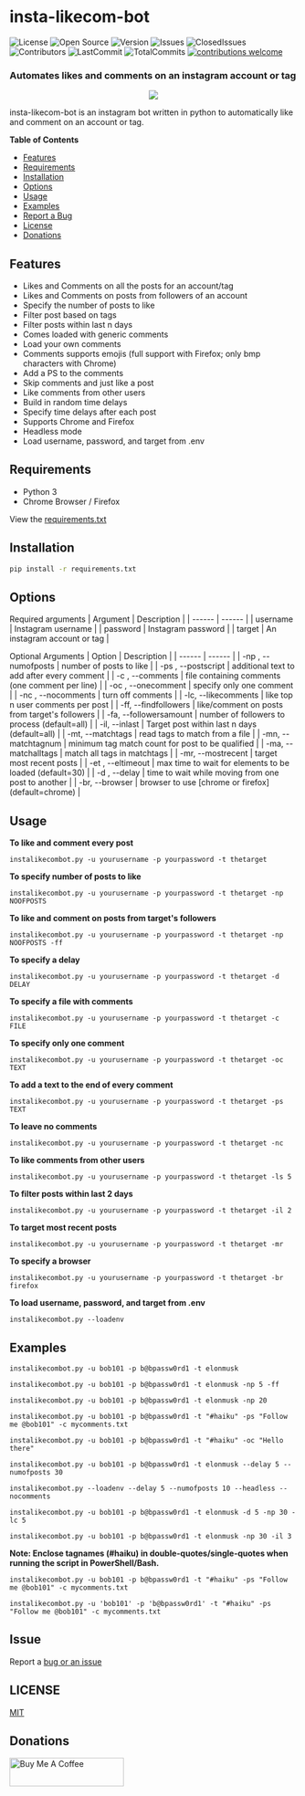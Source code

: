 # insta-likecom-bot
![License](https://img.shields.io/static/v1?label=license&message=MIT&color=green)
![Open Source](https://img.shields.io/static/v1?label=OpenSource&message=Yes&color=brightgreen)
![Version](https://img.shields.io/static/v1?label=version&message=v.2.3&color=blue)
![Issues](https://img.shields.io/github/issues/shine-jayakumar/insta-likecom-bot)
![ClosedIssues](https://img.shields.io/github/issues-closed-raw/shine-jayakumar/insta-likecom-bot)
![Contributors](https://img.shields.io/github/contributors/shine-jayakumar/insta-likecom-bot)
![LastCommit](https://img.shields.io/github/last-commit/shine-jayakumar/insta-likecom-bot)
![TotalCommits](https://badgen.net/github/commits/shine-jayakumar/insta-likecom-bot)
[![contributions welcome](https://img.shields.io/badge/contributions-welcome-brightgreen.svg?style=flat)](https://github.com/shine-jayakumar/insta-likecom-bot/issues)


### Automates likes and comments on an instagram account or tag


<p align="center">
<img src="https://github.com/shine-jayakumar/insta-likecom-bot/blob/master/instalikecombot.png"/>
</p>

insta-likecom-bot is an instagram bot written in python to automatically like and comment on an account or tag.

**Table of Contents**
- [Features](#Features "Features")
- [Requirements](#Requirements "Requirements")
- [Installation](#Installation "Installation")
- [Options](#Options "Options")
- [Usage](#Usage "Usage")
- [Examples](#Examples "Examples")
- [Report a Bug](#Issue "Report an Issue")
- [License](#LICENSE "License")
- [Donations](#Donations "Donations")


## Features
- Likes and Comments on all the posts for an account/tag
- Likes and Comments on posts from followers of an account
- Specify the number of posts to like
- Filter post based on tags
- Filter posts within last n days
- Comes loaded with generic comments
- Load your own comments
- Comments supports emojis (full support with Firefox; only bmp characters with Chrome)
- Add a PS to the comments
- Skip comments and just like a post
- Like comments from other users
- Build in random time delays
- Specify time delays after each post
- Supports Chrome and Firefox
- Headless mode
- Load username, password, and target from .env

## Requirements
- Python 3
- Chrome Browser / Firefox

View the [requirements.txt](https://github.com/shine-jayakumar/insta-likecom-bot/blob/master/requirements.txt)

## Installation
```sh
pip install -r requirements.txt
```
## Options
Required arguments
| Argument | Description |
| ------ | ------ |
| username | Instagram username |
| password | Instagram password |
| target | An instagram account or tag |

Optional Arguments
| Option | Description |
| ------ | ------ |
| -np , --numofposts | number of posts to like |
| -ps , --postscript |  additional text to add after every comment |
| -c , --comments | file containing comments (one comment per line) |
| -oc , --onecomment | specify only one comment |
| -nc , --nocomments | turn off comments |
| -lc, --likecomments | like top n user comments per post |
| -ff, --findfollowers | like/comment on posts from target's followers |
| -fa, --followersamount | number of followers to process (default=all) |
| -il, --inlast | Target post within last n days (default=all) |
| -mt, --matchtags | read tags to match from a file |
| -mn, --matchtagnum | minimum tag match count for post to be qualified |
| -ma, --matchalltags | match all tags in matchtags |
| -mr, --mostrecent | target most recent posts |
| -et , --eltimeout | max time to wait for elements to be loaded (default=30) |
| -d , --delay | time to wait while moving from one post to another |
| -br, --browser | browser to use [chrome or firefox] (default=chrome) |

## Usage
**To like and comment every post**
```
instalikecombot.py -u yourusername -p yourpassword -t thetarget
```

**To specify number of posts to like**
```
instalikecombot.py -u yourusername -p yourpassword -t thetarget -np NOOFPOSTS
```

**To like and comment on posts from target's followers**
```
instalikecombot.py -u yourusername -p yourpassword -t thetarget -np NOOFPOSTS -ff
```

**To specify a delay**
```
instalikecombot.py -u yourusername -p yourpassword -t thetarget -d DELAY
```

**To specify a file with comments**
```
instalikecombot.py -u yourusername -p yourpassword -t thetarget -c FILE
```

**To specify only one comment**
```
instalikecombot.py -u yourusername -p yourpassword -t thetarget -oc TEXT
```

**To add a text to the end of every comment**
```
instalikecombot.py -u yourusername -p yourpassword -t thetarget -ps TEXT
```

**To leave no comments**
```
instalikecombot.py -u yourusername -p yourpassword -t thetarget -nc
```

**To like comments from other users**
```
instalikecombot.py -u yourusername -p yourpassword -t thetarget -ls 5
```
**To filter posts within last 2 days**
```
instalikecombot.py -u yourusername -p yourpassword -t thetarget -il 2
```
**To target most recent posts**
```
instalikecombot.py -u yourusername -p yourpassword -t thetarget -mr
```

**To specify a browser**
```
instalikecombot.py -u yourusername -p yourpassword -t thetarget -br firefox
```

**To load username, password, and target from .env**
```
instalikecombot.py --loadenv
```

## Examples
```
instalikecombot.py -u bob101 -p b@bpassw0rd1 -t elonmusk
```
```
instalikecombot.py -u bob101 -p b@bpassw0rd1 -t elonmusk -np 5 -ff
```
```
instalikecombot.py -u bob101 -p b@bpassw0rd1 -t elonmusk -np 20
```
```
instalikecombot.py -u bob101 -p b@bpassw0rd1 -t "#haiku" -ps "Follow me @bob101" -c mycomments.txt
```
```
instalikecombot.py -u bob101 -p b@bpassw0rd1 -t "#haiku" -oc "Hello there"
```
```
instalikecombot.py -u bob101 -p b@bpassw0rd1 -t elonmusk --delay 5 --numofposts 30
```
```
instalikecombot.py --loadenv --delay 5 --numofposts 10 --headless --nocomments
```
```
instalikecombot.py -u bob101 -p b@bpassw0rd1 -t elonmusk -d 5 -np 30 -lc 5
```
```
instalikecombot.py -u bob101 -p b@bpassw0rd1 -t elonmusk -np 30 -il 3
```
**Note: Enclose tagnames (#haiku) in double-quotes/single-quotes when running the script in PowerShell/Bash.**
```
instalikecombot.py -u bob101 -p b@bpassw0rd1 -t "#haiku" -ps "Follow me @bob101" -c mycomments.txt
```
```
instalikecombot.py -u 'bob101' -p 'b@bpassw0rd1' -t "#haiku" -ps "Follow me @bob101" -c mycomments.txt
```

## Issue
Report a [bug or an issue](https://github.com/shine-jayakumar/insta-likecom-bot/issues/new)

## LICENSE
[MIT](https://github.com/shine-jayakumar/insta-likecom-bot/blob/master/LICENSE)

## Donations
<a href="https://www.buymeacoffee.com/shinej" target="_blank"><img src="https://cdn.buymeacoffee.com/buttons/v2/default-yellow.png" alt="Buy Me A Coffee" style="height: 50px !important;width: 200px !important;" ></a>
